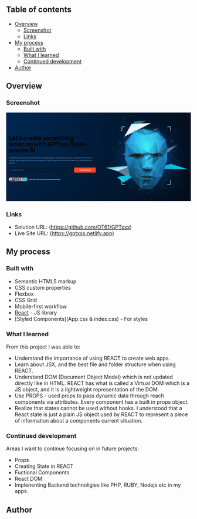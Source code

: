 ## Table of contents

- [Overview](#overview)
  - [Screenshot](#screenshot)
  - [Links](#links)
- [My process](#my-process)
  - [Built with](#built-with)
  - [What I learned](#what-i-learned)
  - [Continued development](#continued-development)
- [Author](#author)

## Overview

### Screenshot

![](./gptxxx_screenshot.png)

### Links

- Solution URL: (https://github.com/OT61/GPTxxx)
- Live Site URL: (https://gptxxx.netlify.app)

## My process

### Built with

- Semantic HTML5 markup
- CSS custom properties
- Flexbox
- CSS Grid
- Mobile-first workflow
- [React](https://reactjs.org/) - JS library
- [Styled Components](App.css & index.css) - For styles

### What I learned

From this project I was able to:
- Understand the importance of using REACT to create web apps.
- Learn about JSX, and the best file and folder structure when using REACT.
- Understand DOM (Document Object Model) which is not updated directly like in HTML. REACT has what is called a Virtual DOM which is a JS object, and it is a lightweight representation of the DOM.
- Use PROPS - used props to pass dynamic data through reach components via attributes. Every component has a built in props object.
- Realize that states cannot be used without hooks. I understood that a React state is just a plain JS object used by REACT to represent a piece of information about a components current situation.

### Continued development

Areas I want to continue focusing on in future projects:
- Props
- Creating State in REACT
- Fuctional Components 
- React DOM
- Implenenting Backend technoligies like PHP, RUBY, Nodejs etc in my apps.

## Author

<!-- - Website - [Toluwani Ogundare](https://www.your-site.com) -->
<!-- - Twitter - [@yourusername](https://www.twitter.com/yourusername) -->